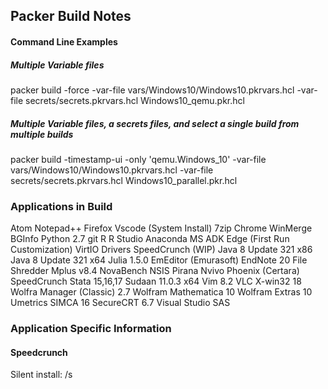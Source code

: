 ## Packer Build Notes

#### Command Line Examples
##### Multiple Variable files
packer build -force -var-file vars/Windows10/Windows10.pkrvars.hcl -var-file secrets/secrets.pkrvars.hcl Windows10_qemu.pkr.hcl

##### Multiple Variable files, a secrets files, and select a single build from multiple builds
packer build -timestamp-ui -only 'qemu.Windows_10' -var-file vars/Windows10/Windows10.pkrvars.hcl -var-file secrets/secrets.pkrvars.hcl Windows10_parallel.pkr.hcl


### Applications in Build
Atom
Notepad++
Firefox
Vscode (System Install)
7zip
Chrome
WinMerge
BGInfo
Python 2.7
git
R
R Studio 
Anaconda 
MS ADK
Edge (First Run Customization)
VirtIO Drivers
SpeedCrunch (WIP)
Java 8 Update 321 x86
Java 8 Update 321 x64
Julia 1.5.0
EmEditor (Emurasoft)
EndNote 20
File Shredder
Mplus v8.4
NovaBench
NSIS Pirana
Nvivo
Phoenix (Certara)
SpeedCrunch
Stata 15,16,17
Sudaan 11.0.3 x64
Vim 8.2
VLC
X-win32 18
Wolfra Manager (Classic) 2.7
Wolfram Mathematica 10
Wolfram Extras 10
Umetrics SIMCA 16
SecureCRT 6.7
Visual Studio
SAS

### Application Specific Information


#### Speedcrunch 
Silent install: /s